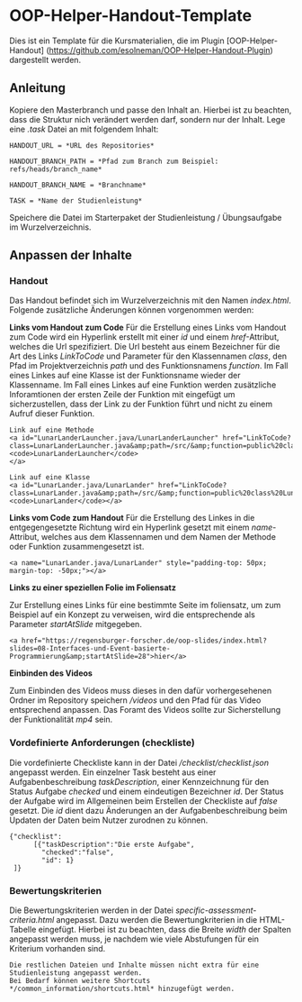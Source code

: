 # OOP-Helper-Handout-Template

Dies ist ein Template für die Kursmaterialien, die im Plugin [OOP-Helper-Handout] (https://github.com/esolneman/OOP-Helper-Handout-Plugin) dargestellt werden.

## Anleitung

Kopiere den Masterbranch und passe den Inhalt an. Hierbei ist zu beachten, dass die Struktur nich verändert werden darf, sondern nur der Inhalt.
Lege eine *.task* Datei an mit folgendem Inhalt: 

    HANDOUT_URL = *URL des Repositories* 

    HANDOUT_BRANCH_PATH = *Pfad zum Branch zum Beispiel: refs/heads/branch_name* 

    HANDOUT_BRANCH_NAME = *Branchname* 
    
    TASK = *Name der Studienleistung* 

Speichere die Datei im Starterpaket der Studienleistung / Übungsaufgabe im Wurzelverzeichnis.

## Anpassen der Inhalte

### Handout
Das Handout befindet sich im Wurzelverzeichnis mit den Namen *index.html*. Folgende zusätzliche Änderungen können vorgenommen werden:

**Links vom Handout zum Code** Für die Erstellung eines Links vom Handout zum Code wird ein Hyperlink erstellt mit einer *id* und einem *href*-Attribut, welches die Url spezifiziert. Die Url besteht aus einem Bezeichner für die Art des Links *LinkToCode* und Parameter für den Klassennamen *class*, den Pfad im Projektverzeichnis *path* und des Funktionsnamens *function*. Im Fall eines Linkes auf eine Klasse ist der Funktionsname wieder der Klassenname. Im Fall eines Linkes auf eine Funktion werden zusätzliche Inforamtionen der ersten Zeile der Funktion mit eingefügt um sicherzustellen, dass der Link zu der Funktion führt und nicht zu einem Aufruf dieser Funktion.
```
Link auf eine Methode
<a id="LunarLanderLauncher.java/LunarLanderLauncher" href="LinkToCode?class=LunarLanderLauncher.java&amp;path=/src/&amp;function=public%20class%20LunarLanderLauncher">
<code>LunarLanderLauncher</code>
</a> 

Link auf eine Klasse
<a id="LunarLander.java/LunarLander" href="LinkToCode?class=LunarLander.java&amp;path=/src/&amp;function=public%20class%20LunarLander%20"><code>LunarLander</code></a>
```

**Links vom Code zum Handout** Für die Erstellung des Linkes in die entgegengesetzte Richtung wird ein Hyperlink gesetzt mit einem *name*-Attribut, welches aus dem Klassennamen und dem Namen der Methode oder Funktion zusammengesetzt ist.
```
<a name="LunarLander.java/LunarLander" style="padding-top: 50px; margin-top: -50px;"></a>
```

**Links zu einer speziellen Folie im Foliensatz**

Zur Erstellung eines Links für eine bestimmte Seite im foliensatz, um zum Beispiel auf ein Konzept zu verweisen, wird die entsprechende als Parameter *startAtSlide* mitgegeben.
```
<a href="https://regensburger-forscher.de/oop-slides/index.html?slides=08-Interfaces-und-Event-basierte-Programmierung&amp;startAtSlide=28">hier</a>
```

**Einbinden des Videos**

Zum Einbinden des Videos muss dieses in den dafür vorhergesehenen Ordner im Repository speichern */videos* und den Pfad für das Video entsprechend anpassen. Das Foramt des Videos sollte zur Sicherstellung der Funktionalität *mp4* sein.


### Vordefinierte Anforderungen (checkliste)

Die vordefinierte Checkliste kann in der Datei */checklist/checklist.json* angepasst werden. 
Ein einzelner Task besteht aus einer Aufgabenbeschreibung *taskDescription*, einer Kennzeichnung für den Status Aufgabe *checked* und einem eindeutigen Bezeichner *id*.
Der Status der Aufgabe wird im Allgemeinen beim Erstellen der Checkliste auf *false* gesetzt. 
Die *id* dient dazu Änderungen an der Aufgabenbeschreibung beim Updaten der Daten beim Nutzer zurodnen zu können. 

    {"checklist":
          [{"taskDescription":"Die erste Aufgabe",
            "checked":"false", 
            "id": 1}
     ]}
     
### Bewertungskriterien
Die Bewertungskriterien werden in der Datei *specific-assessment-criteria.html* angepasst. 
Dazu werden die Bewertungkriterien in die HTML-Tabelle eingefügt. Hierbei ist zu beachten, dass die Breite *width* der Spalten angepasst werden muss, je nachdem wie viele Abstufungen für ein Kriterium vorhanden sind.


    Die restlichen Dateien und Inhalte müssen nicht extra für eine Studienleistung angepasst werden.
    Bei Bedarf können weitere Shortcuts */common_information/shortcuts.html* hinzugefügt werden.
    
